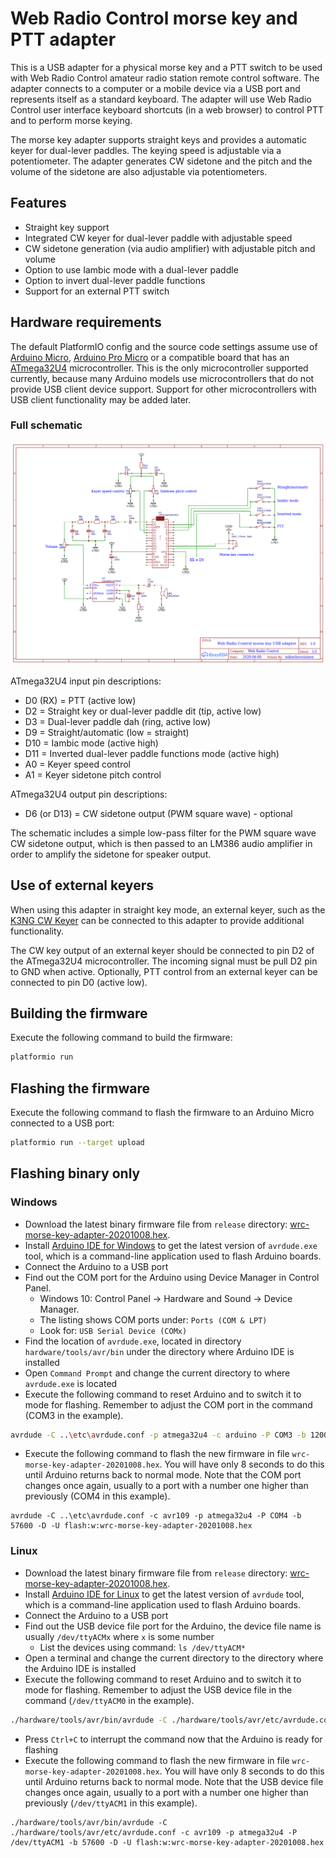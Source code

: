 # Web Radio Control morse key and PTT adapter

This is a USB adapter for a physical morse key and a PTT switch to be used with Web Radio Control
amateur radio station remote control software. The adapter connects to a computer or a mobile device via a USB port
and represents itself as a standard keyboard. The adapter will use Web Radio Control user interface keyboard shortcuts
(in a web browser) to control PTT and to perform morse keying.

The morse key adapter supports straight keys and provides a automatic keyer for dual-lever paddles.
The keying speed is adjustable via a potentiometer. The adapter generates CW sidetone and the pitch
and the volume of the sidetone are also adjustable via potentiometers.

## Features

* Straight key support
* Integrated CW keyer for dual-lever paddle with adjustable speed
* CW sidetone generation (via audio amplifier) with adjustable pitch and volume
* Option to use Iambic mode with a dual-lever paddle
* Option to invert dual-lever paddle functions
* Support for an external PTT switch

## Hardware requirements

The default PlatformIO config and the source code settings assume use of [Arduino Micro](https://store.arduino.cc/arduino-micro),
[Arduino Pro Micro](https://deskthority.net/wiki/Arduino_Pro_Micro) or a compatible board that has an
[ATmega32U4](https://www.microchip.com/wwwproducts/en/ATMEGA32U4) microcontroller.
This is the only microcontroller supported currently, because many Arduino models use microcontrollers that
do not provide USB client device support. Support for other microcontrollers with USB client functionality may be added later.

### Full schematic

![Web Radio Control morse key USB adapter schematic](hardware/wrc-morse-key-adapter-schematic-20200416-01.png?raw=true)

ATmega32U4 input pin descriptions:

* D0 (RX) = PTT (active low)
* D2 = Straight key or dual-lever paddle dit (tip, active low)
* D3 = Dual-lever paddle dah (ring, active low)
* D9 = Straight/automatic (low = straight)
* D10 = Iambic mode (active high)
* D11 = Inverted dual-lever paddle functions mode (active high)
* A0 = Keyer speed control
* A1 = Keyer sidetone pitch control

ATmega32U4 output pin descriptions:

* D6 (or D13) = CW sidetone output (PWM square wave) - optional

The schematic includes a simple low-pass filter for the PWM square wave
CW sidetone output, which is then passed to an LM386 audio amplifier
in order to amplify the sidetone for speaker output.

## Use of external keyers

When using this adapter in straight key mode, an external keyer, such as the
[K3NG CW Keyer](https://blog.radioartisan.com/arduino-cw-keyer/) can be connected
to this adapter to provide additional functionality.

The CW key output of an external keyer should be connected to pin D2
of the ATmega32U4 microcontroller. The incoming signal must be pull D2 pin to GND
when active. Optionally, PTT control from an external keyer can be connected
to pin D0 (active low). 

## Building the firmware

Execute the following command to build the firmware:

```bash
platformio run
```

## Flashing the firmware

Execute the following command to flash the firmware to an Arduino Micro connected to a USB port:

```bash
platformio run --target upload
```

## Flashing binary only

### Windows

* Download the latest binary firmware file from `release` directory: [wrc-morse-key-adapter-20201008.hex](release/wrc-morse-key-adapter-20201008.hex).
* Install [Arduino IDE for Windows](https://www.arduino.cc/en/Main/software) to get the latest version of `avrdude.exe` tool,
  which is a command-line application used to flash Arduino boards.
* Connect the Arduino to a USB port
* Find out the COM port for the Arduino using Device Manager in Control Panel.
  * Windows 10: Control Panel -> Hardware and Sound -> Device Manager.
  * The listing shows COM ports under: `Ports (COM & LPT)`
  * Look for: `USB Serial Device (COMx)`
* Find the location of `avrdude.exe`, located in directory `hardware/tools/avr/bin` under the directory where Arduino IDE is installed
* Open `Command Prompt` and change the current directory to where `avrdude.exe` is located
* Execute the following command to reset Arduino and to switch it to mode for flashing.
  Remember to adjust the COM port in the command (COM3 in the example).
```bash
avrdude -C ..\etc\avrdude.conf -p atmega32u4 -c arduino -P COM3 -b 1200
  ```
* Execute the following command to flash the new firmware in file `wrc-morse-key-adapter-20201008.hex`.
  You will have only 8 seconds to do this until Arduino returns back to normal mode.
  Note that the COM port changes once again, usually to a port with
  a number one higher than previously (COM4 in this example).
```
avrdude -C ..\etc\avrdude.conf -c avr109 -p atmega32u4 -P COM4 -b 57600 -D -U flash:w:wrc-morse-key-adapter-20201008.hex
```

### Linux

* Download the latest binary firmware file from `release` directory: [wrc-morse-key-adapter-20201008.hex](release/wrc-morse-key-adapter-20201008.hex).
* Install [Arduino IDE for Linux](https://www.arduino.cc/en/Main/software) to get the latest version of `avrdude` tool,
  which is a command-line application used to flash Arduino boards.
* Connect the Arduino to a USB port
* Find out the USB device file port for the Arduino, the device file name is usually `/dev/ttyACMx` where `x` is some number
  * List the devices using command: `ls /dev/ttyACM*`
* Open a terminal and change the current directory to the directory where the Arduino IDE is installed
* Execute the following command to reset Arduino and to switch it to mode for flashing.
  Remember to adjust the USB device file in the command (`/dev/ttyACM0` in the example).
```bash
./hardware/tools/avr/bin/avrdude -C ./hardware/tools/avr/etc/avrdude.conf -p atmega32u4 -c arduino -P /dev/ttyACM0 -b 1200
  ```
* Press `Ctrl+C` to interrupt the command now that the Arduino is ready for flashing
* Execute the following command to flash the new firmware in file `wrc-morse-key-adapter-20201008.hex`.
  You will have only 8 seconds to do this until Arduino returns back to normal mode.
  Note that the USB device file changes once again, usually to a port with
  a number one higher than previously (`/dev/ttyACM1` in this example).
```
./hardware/tools/avr/bin/avrdude -C ./hardware/tools/avr/etc/avrdude.conf -c avr109 -p atmega32u4 -P /dev/ttyACM1 -b 57600 -D -U flash:w:wrc-morse-key-adapter-20201008.hex
```
